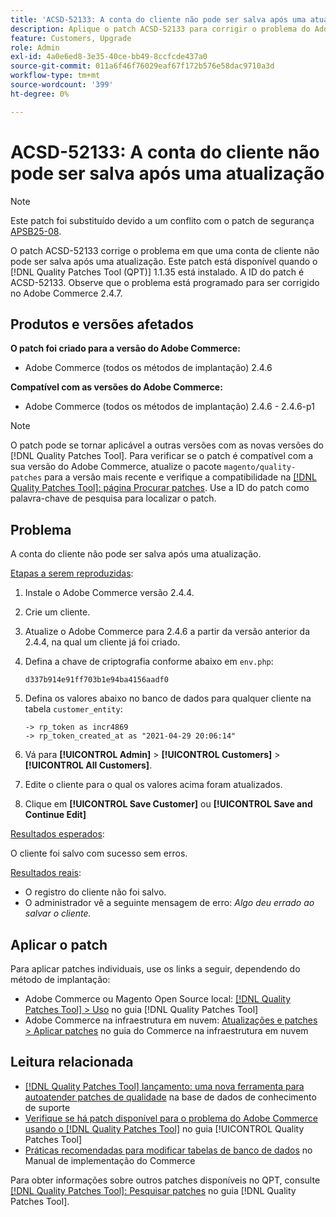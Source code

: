 ```yaml
---
title: 'ACSD-52133: A conta do cliente não pode ser salva após uma atualização'
description: Aplique o patch ACSD-52133 para corrigir o problema do Adobe Commerce em que uma conta de cliente não pode ser salva após uma atualização.
feature: Customers, Upgrade
role: Admin
exl-id: 4a0e6ed8-3e35-40ce-bb49-8ccfcde437a0
source-git-commit: 011a6f46f76029eaf67f172b576e58dac9710a3d
workflow-type: tm+mt
source-wordcount: '399'
ht-degree: 0%

---
```


# ACSD-52133: A conta do cliente não pode ser salva após uma atualização

>[!NOTE]
>
>Este patch foi substituído devido a um conflito com o patch de segurança [APSB25-08](https://experienceleague.adobe.com/pt-br/docs/commerce-knowledge-base/kb/troubleshooting/known-issues-patches-attached/security-update-available-for-adobe-commerce-apsb25-08).

O patch ACSD-52133 corrige o problema em que uma conta de cliente não pode ser salva após uma atualização. Este patch está disponível quando o [!DNL Quality Patches Tool (QPT)] 1.1.35 está instalado. A ID do patch é ACSD-52133. Observe que o problema está programado para ser corrigido no Adobe Commerce 2.4.7.

## Produtos e versões afetados

**O patch foi criado para a versão do Adobe Commerce:**

* Adobe Commerce (todos os métodos de implantação) 2.4.6

**Compatível com as versões do Adobe Commerce:**

* Adobe Commerce (todos os métodos de implantação) 2.4.6 - 2.4.6-p1

>[!NOTE]
>
>O patch pode se tornar aplicável a outras versões com as novas versões do [!DNL Quality Patches Tool]. Para verificar se o patch é compatível com a sua versão do Adobe Commerce, atualize o pacote `magento/quality-patches` para a versão mais recente e verifique a compatibilidade na [[!DNL Quality Patches Tool]: página Procurar patches](https://experienceleague.adobe.com/tools/commerce-quality-patches/index.html?lang=pt-BR). Use a ID do patch como palavra-chave de pesquisa para localizar o patch.

## Problema

A conta do cliente não pode ser salva após uma atualização.

<u>Etapas a serem reproduzidas</u>:

1. Instale o Adobe Commerce versão 2.4.4.
1. Crie um cliente.
1. Atualize o Adobe Commerce para 2.4.6 a partir da versão anterior da 2.4.4, na qual um cliente já foi criado.
1. Defina a chave de criptografia conforme abaixo em `env.php`:

   `d337b914e91ff703b1e94ba4156aadf0`

1. Defina os valores abaixo no banco de dados para qualquer cliente na tabela `customer_entity`:

   ```
   -> rp_token as incr4869
   -> rp_token_created_at as "2021-04-29 20:06:14"
   ```

1. Vá para **[!UICONTROL Admin]** > **[!UICONTROL Customers]** > **[!UICONTROL All Customers]**.
1. Edite o cliente para o qual os valores acima foram atualizados.
1. Clique em **[!UICONTROL Save Customer]** ou **[!UICONTROL Save and Continue Edit]**

<u>Resultados esperados</u>:

O cliente foi salvo com sucesso sem erros.

<u>Resultados reais</u>:

* O registro do cliente não foi salvo.
* O administrador vê a seguinte mensagem de erro: *Algo deu errado ao salvar o cliente.*

## Aplicar o patch

Para aplicar patches individuais, use os links a seguir, dependendo do método de implantação:

* Adobe Commerce ou Magento Open Source local: [[!DNL Quality Patches Tool] > Uso](/help/tools/quality-patches-tool/usage.md) no guia [!DNL Quality Patches Tool]
* Adobe Commerce na infraestrutura em nuvem: [Atualizações e patches > Aplicar patches](https://experienceleague.adobe.com/docs/commerce-cloud-service/user-guide/develop/upgrade/apply-patches.html?lang=pt-BR) no guia do Commerce na infraestrutura em nuvem

## Leitura relacionada

* [[!DNL Quality Patches Tool] lançamento: uma nova ferramenta para autoatender patches de qualidade](https://experienceleague.adobe.com/pt-br/docs/commerce-operations/tools/quality-patches-tool/quality-patches-tool-to-self-serve-quality-patches) na base de dados de conhecimento de suporte
* [Verifique se há patch disponível para o problema do Adobe Commerce usando o  [!DNL Quality Patches Tool]](/help/tools/quality-patches-tool/patches-available-in-qpt/check-patch-for-magento-issue-with-magento-quality-patches.md) no guia [!UICONTROL Quality Patches Tool]
* [Práticas recomendadas para modificar tabelas de banco de dados](https://experienceleague.adobe.com/pt-br/docs/commerce-operations/implementation-playbook/best-practices/development/modifying-core-and-third-party-tables#why-adobe-recommends-avoiding-modifications) no Manual de implementação do Commerce

Para obter informações sobre outros patches disponíveis no QPT, consulte [[!DNL Quality Patches Tool]: Pesquisar patches](https://experienceleague.adobe.com/tools/commerce-quality-patches/index.html?lang=pt-BR) no guia [!DNL Quality Patches Tool].
